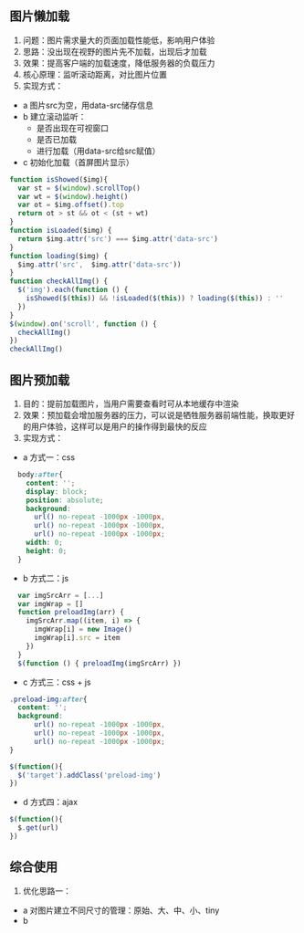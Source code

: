 ## 图片懒加载

1. 问题：图片需求量大的页面加载性能低，影响用户体验
2. 思路：没出现在视野的图片先不加载，出现后才加载
3. 效果：提高客户端的加载速度，降低服务器的负载压力
4. 核心原理：监听滚动距离，对比图片位置
5. 实现方式：
  - a 图片src为空，用data-src储存信息
  - b 建立滚动监听：
    - 是否出现在可视窗口
    - 是否已加载
    - 进行加载（用data-src给src赋值）
  - c 初始化加载（首屏图片显示）

  ```js
  function isShowed($img){
    var st = $(window).scrollTop()
    var wt = $(window).height()
    var ot = $img.offset().top
    return ot > st && ot < (st + wt)
  }
  function isLoaded($img) {
    return $img.attr('src') === $img.attr('data-src')
  }
  function loading($img) {
    $img.attr('src',  $img.attr('data-src'))
  }
  function checkAllImg() {
    $('img').each(function () {
      isShowed($(this)) && !isLoaded($(this)) ? loading($(this)) : ''
    })
  }
  $(window).on('scroll', function () {
    checkAllImg()
  })
  checkAllImg()
  ```

## 图片预加载

1. 目的：提前加载图片，当用户需要查看时可从本地缓存中渲染
2. 效果：预加载会增加服务器的压力，可以说是牺牲服务器前端性能，换取更好的用户体验，这样可以是用户的操作得到最快的反应
3. 实现方式：
  - a 方式一：css

  ```css
    body:after{
      content: '';
      display: block;
      position: absolute;
      background:
        url() no-repeat -1000px -1000px,
        url() no-repeat -1000px -1000px,
        url() no-repeat -1000px -1000px;
      width: 0;
      height: 0;
    }
  ```

  - b 方式二：js
  ```js
    var imgSrcArr = [...]
    var imgWrap = []
    function preloadImg(arr) {
      imgSrcArr.map((item, i) => {
        imgWrap[i] = new Image()
        imgWrap[i].src = item
      })
    }
    $(function () { preloadImg(imgSrcArr) })
  ```

  - c 方式三：css + js
  ```css
  .preload-img:after{
    content: '';
    background:
        url() no-repeat -1000px -1000px,
        url() no-repeat -1000px -1000px,
        url() no-repeat -1000px -1000px;
  }
  ```
  ```js
  $(function(){
    $('target').addClass('preload-img')
  })
  ```

  - d 方式四：ajax
  ```js
  $(function(){
    $.get(url)
  })
  ```

## 综合使用

1. 优化思路一：
  - a 对图片建立不同尺寸的管理：原始、大、中、小、tiny
  - b